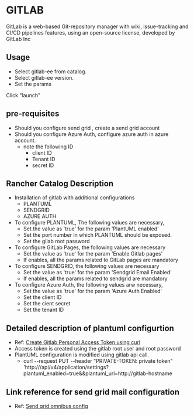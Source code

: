# GITLAB

GitLab is a web-based Git-repository manager with wiki, issue-tracking and CI/CD pipelines features, using an open-source license, developed by GitLab Inc

## Usage

* Select gitlab-ee from catalog.
* Select gitlab-ee version.
* Set the params

Click "launch"
## pre-requisites

* Should you configure send grid , create a send grid account
* Should you configure Azure Auth, configure azure auth in azure account.
    * note the following ID
        * client ID
        * Tenant ID
        * secret ID

## Rancher Catalog Description

* Installation of gitlab with additional configurations
    * PLANTUML
    * SENDGRID
    * AZURE AUTH
* To configure PLANTUML, The following values are necessary,
    *  Set the value as 'true' for the param 'PlantUML enabled'
    *  Set the port number in which PLANTUML should be exposed.
    *  Set the gilab root password
* To configure GitLab Pages, the following values are necessary
    * Set the value as 'true' for the param 'Enable Gitlab pages'
    * If enables, all the params related to GitLab pages are mandatory
* To configure SENDGRID, the following values are necessary
    * Set the value as 'true' for the param 'Sendgrid Email Enabled'
    * If enables, all the params related to sendgrid are mandatory
* To configure Azure Auth, the following values arw necessary,
    * Set the value as 'true' for the param 'Azure Auth Enabled'
    * Set the client ID
    * Set the cient secret
    * Set the tenant ID

## Detailed description of plantuml configurtion

* Ref: [Create Gitlab Personal Access Token using curl](https://gist.github.com/michaellihs/5ef5e8dbf48e63e2172a573f7b32c638)
* Access token is created using the gitlab root user and root password
* PlantUML configuration is modified using gitlab api call.
    * curl --request PUT --header "PRIVATE-TOKEN: private token" 'http://<gitlab-hostname>/api/v4/application/settings?plantuml_enabled=true&&plantuml_url=http://gitlab-hostname

## Link reference for send grid mail configuration

* Ref: [Send grid omnibus config](https://docs.gitlab.com/omnibus/settings/smtp.html)

